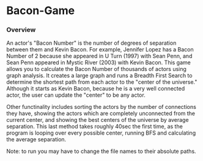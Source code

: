 # Bacon-Game

### Overview
An actor's "Bacon Number" is the number of degrees of separation between them and Kevin Bacon. For example, Jennifer Lopez has a Bacon Number of 2 because she appeared in U Turn (1997) with Sean Penn, and Sean Penn appeared in Mystic River (2003) with Kevin Bacon. This game allows you to calculate the Bacon Number of thousands of actors using graph analysis. It creates a large graph and runs a Breadth First Search to determine the shortest path from each actor to the "center of the universe." Although it starts as Kevin Bacon, because he is a very well connected actor, the user can update the "center" to be any actor. 

Other functinality includes sorting the actors by the number of connections they have, showing the actors which are completely unconnected from the current center, and showing the best centers of the universe by average separation. This last method takes roughly 40sec the first time, as the program is looping over every possible center, running BFS and calculating the average separation. 

Note: to run you may have to change the file names to their absolute paths. 
